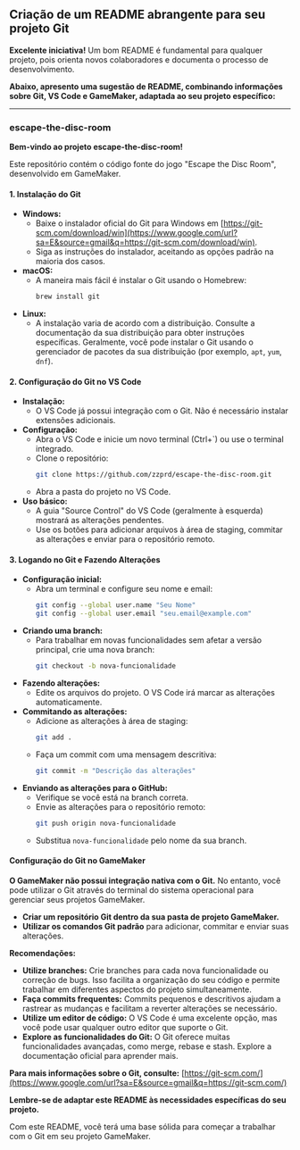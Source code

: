 ## **Criação de um README abrangente para seu projeto Git**

**Excelente iniciativa\!** Um bom README é fundamental para qualquer projeto, pois orienta novos colaboradores e documenta o processo de desenvolvimento.

**Abaixo, apresento uma sugestão de README, combinando informações sobre Git, VS Code e GameMaker, adaptada ao seu projeto específico:**

-----

### **escape-the-disc-room**

**Bem-vindo ao projeto escape-the-disc-room\!**

Este repositório contém o código fonte do jogo "Escape the Disc Room", desenvolvido em GameMaker.

#### **1. Instalação do Git**

  * **Windows:**
      - Baixe o instalador oficial do Git para Windows em [https://git-scm.com/download/win](https://www.google.com/url?sa=E&source=gmail&q=https://git-scm.com/download/win).
      - Siga as instruções do instalador, aceitando as opções padrão na maioria dos casos.
  * **macOS:**
      - A maneira mais fácil é instalar o Git usando o Homebrew:
        ```bash
        brew install git
        ```
  * **Linux:**
      - A instalação varia de acordo com a distribuição. Consulte a documentação da sua distribuição para obter instruções específicas. Geralmente, você pode instalar o Git usando o gerenciador de pacotes da sua distribuição (por exemplo, `apt`, `yum`, `dnf`).

#### **2. Configuração do Git no VS Code**

  * **Instalação:**
      - O VS Code já possui integração com o Git. Não é necessário instalar extensões adicionais.
  * **Configuração:**
      - Abra o VS Code e inicie um novo terminal (Ctrl+\`) ou use o terminal integrado.
      - Clone o repositório:
        ```bash
        git clone https://github.com/zzprd/escape-the-disc-room.git
        ```
      - Abra a pasta do projeto no VS Code.
  * **Uso básico:**
      - A guia "Source Control" do VS Code (geralmente à esquerda) mostrará as alterações pendentes.
      - Use os botões para adicionar arquivos à área de staging, commitar as alterações e enviar para o repositório remoto.

#### **3. Logando no Git e Fazendo Alterações**

  * **Configuração inicial:**
      - Abra um terminal e configure seu nome e email:
        ```bash
        git config --global user.name "Seu Nome"
        git config --global user.email "seu.email@example.com"
        ```
  * **Criando uma branch:**
      - Para trabalhar em novas funcionalidades sem afetar a versão principal, crie uma nova branch:
        ```bash
        git checkout -b nova-funcionalidade
        ```
  * **Fazendo alterações:**
      - Edite os arquivos do projeto. O VS Code irá marcar as alterações automaticamente.
  * **Commitando as alterações:**
      - Adicione as alterações à área de staging:
        ```bash
        git add .
        ```
      - Faça um commit com uma mensagem descritiva:
        ```bash
        git commit -m "Descrição das alterações"
        ```
  * **Enviando as alterações para o GitHub:**
      - Verifique se você está na branch correta.
      - Envie as alterações para o repositório remoto:
        ```bash
        git push origin nova-funcionalidade
        ```
      - Substitua `nova-funcionalidade` pelo nome da sua branch.

#### **Configuração do Git no GameMaker**

**O GameMaker não possui integração nativa com o Git.** No entanto, você pode utilizar o Git através do terminal do sistema operacional para gerenciar seus projetos GameMaker.

  * **Criar um repositório Git dentro da sua pasta de projeto GameMaker.**
  * **Utilizar os comandos Git padrão** para adicionar, commitar e enviar suas alterações.

**Recomendações:**

  * **Utilize branches:** Crie branches para cada nova funcionalidade ou correção de bugs. Isso facilita a organização do seu código e permite trabalhar em diferentes aspectos do projeto simultaneamente.
  * **Faça commits frequentes:** Commits pequenos e descritivos ajudam a rastrear as mudanças e facilitam a reverter alterações se necessário.
  * **Utilize um editor de código:** O VS Code é uma excelente opção, mas você pode usar qualquer outro editor que suporte o Git.
  * **Explore as funcionalidades do Git:** O Git oferece muitas funcionalidades avançadas, como merge, rebase e stash. Explore a documentação oficial para aprender mais.

**Para mais informações sobre o Git, consulte:** [https://git-scm.com/](https://www.google.com/url?sa=E&source=gmail&q=https://git-scm.com/)

**Lembre-se de adaptar este README às necessidades específicas do seu projeto.**



Com este README, você terá uma base sólida para começar a trabalhar com o Git em seu projeto GameMaker.
